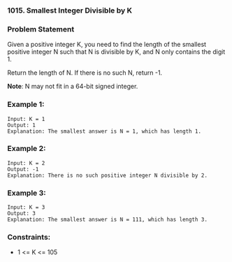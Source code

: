 ### 1015. Smallest Integer Divisible by K



### Problem Statement
Given a positive integer K, you need to find the length of the smallest positive integer N such that N is divisible by K, and N only contains the digit 1.

Return the length of N. If there is no such N, return -1.

**Note**: N may not fit in a 64-bit signed integer.

 

### Example 1:
```
Input: K = 1
Output: 1
Explanation: The smallest answer is N = 1, which has length 1.
```

### Example 2:
```
Input: K = 2
Output: -1
Explanation: There is no such positive integer N divisible by 2.
```

### Example 3:
```
Input: K = 3
Output: 3
Explanation: The smallest answer is N = 111, which has length 3.
```

### Constraints:

* 1 <= K <= 105